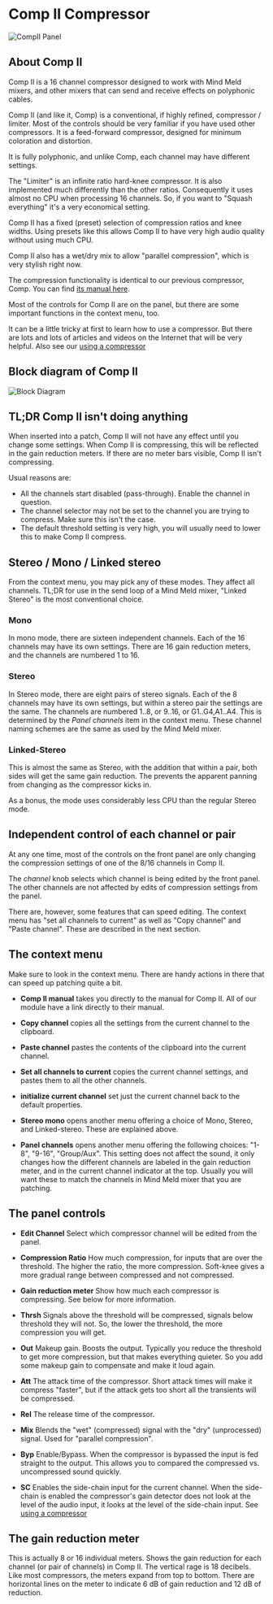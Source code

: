 # Comp II Compressor

![CompII Panel](./compII.png)

## About Comp II

Comp II is a 16 channel compressor designed to work with Mind Meld mixers, and other mixers that can send and receive effects on polyphonic cables.

Comp II (and like it, Comp) is a conventional, if highly refined, compressor / limiter. Most of the controls should be very familiar if you have used other compressors. It is a feed-forward compressor, designed for minimum coloration and distortion.

It is fully polyphonic, and unlike Comp, each channel may have different settings.

The "Limiter" is an infinite ratio hard-knee compressor. It is also implemented much differently than the other ratios. Consequently it uses almost no CPU when processing 16 channels. So, if you want to "Squash everything" it's a very economical setting.

Comp II has a fixed (preset) selection of compression ratios and knee widths. Using presets like this allows Comp II to have very high audio quality without using much CPU.

Comp II also has a wet/dry mix to allow "parallel compression", which is very stylish right now.

The compression functionality is identical to our previous compressor, Comp. You can find [its manual here](./compressor.md).

Most of the controls for Comp II are on the panel, but there are some important functions in the context menu, too.

It can be a little tricky at first to learn how to use a compressor. But there are lots and lots of articles and videos on the Internet that will be very helpful. Also see our [using a compressor](./using-a-compressor.md)

## Block diagram of Comp II

![Block Diagram](./comp-block-diagram.png)

## TL;DR Comp II isn't doing anything

When inserted into a patch, Comp II will not have any effect until you change some settings. When Comp II is compressing, this will be reflected in the gain reduction meters. If there are no meter bars visible, Comp II isn't compressing.

Usual reasons are:

* All the channels start disabled (pass-through). Enable the channel in question.
* The channel selector may not be set to the channel you are trying to compress. Make sure this isn't the case.
* The default threshold setting is very high, you will usually need to lower this to make Comp II compress.

## Stereo / Mono / Linked stereo

From the context menu, you may pick any of these modes. They affect all channels. TL;DR for use in the send loop of a Mind Meld mixer, "Linked Stereo" is the most conventional choice.

### Mono

In mono mode, there are sixteen independent channels. Each of the 16 channels may have its own settings. There are 16 gain reduction meters, and the channels are numbered 1 to 16.

### Stereo

In Stereo mode, there are eight pairs of stereo signals. Each of the 8 channels may have its own settings, but within a stereo pair the settings are the same. The channels are numbered 1..8, or 9..16, or G1..G4,A1..A4. This is determined by the _Panel channels_ item in the context menu. These channel naming schemes are the same as used by the Mind Meld mixer.

### Linked-Stereo

This is almost the same as Stereo, with the addition that within a pair, both sides will get the same gain reduction. The prevents the apparent panning from changing as the compressor kicks in.

As a bonus, the mode uses considerably less CPU than the regular Stereo mode.

## Independent control of each channel or pair

At any one time, most of the controls on the front panel are only changing the compression settings of one of the 8/16 channels in Comp II.

The _channel_ knob selects which channel is being edited by the front panel. The other channels are not affected by edits of compression settings from the panel.

There are, however, some features that can speed editing. The context menu has "set all channels to current" as well as "Copy channel" and "Paste channel". These are described in the next section.

## The context menu

Make sure to look in the context menu. There are handy actions in there that can speed up patching quite a bit.

* **Comp II manual** takes you directly to the manual for Comp II. All of our module have a link directly to their manual.

* **Copy channel** copies all the settings from the current channel to the clipboard.

* **Paste channel** pastes the contents of the clipboard into the current channel.

* **Set all channels to current** copies the current channel settings, and pastes them to all the other channels.

* **initialize current channel** set just the current channel back to the default properties.

* **Stereo mono** opens another menu offering a choice of Mono, Stereo, and Linked-stereo. These are explained above.

* **Panel channels** opens another menu offering the following choices: "1-8", "9-16", "Group/Aux". This setting does not affect the sound, it only changes how the different channels are labeled in the gain reduction meter, and in the current channel indicator at the top. Usually you will want these to match the channels in Mind Meld mixer that you are patching.

## The panel controls

* **Edit Channel** Select which compressor channel will be edited from the panel.

* **Compression Ratio** How much compression, for inputs that are over the threshold. The higher the ratio, the more compression. Soft-knee gives a more gradual range between compressed and not compressed.

* **Gain reduction meter** Show how much each compressor is compressing. See below for more information.

* **Thrsh** Signals above the threshold will be compressed, signals below threshold they will not. So, the lower the threshold, the more compression you will get.

* **Out** Makeup gain. Boosts the output. Typically you reduce the threshold to get more compression, but that makes everything quieter. So you add some makeup gain to compensate and make it loud again.

* **Att** The attack time of the compressor. Short attack times will make it compress "faster", but if the attack gets too short all the transients will be compressed.

* **Rel** The release time of the compressor.

* **Mix** Blends the "wet" (compressed) signal with the "dry" (unprocessed) signal. Used for "parallel compression".

* **Byp** Enable/Bypass. When the compressor is bypassed the input is fed straight to the output. This allows you to compared the compressed vs. uncompressed sound quickly.

* **SC** Enables the side-chain input for the current channel. When the side-chain is enabled the compressor's gain detector does not look at the level of the audio input, it looks at the level of the side-chain input. See [using a compressor](./using-a-compressor.md)

## The gain reduction meter

This is actually 8 or 16 individual meters. Shows the gain reduction for each channel (or pair of channels) in Comp II. The vertical rage is 18 decibels. Like most compressors, the meters expand from top to bottom. There are horizontal lines on the meter to indicate 6 dB of gain reduction and 12 dB of reduction.
